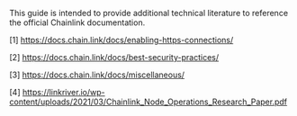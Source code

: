 This guide is intended to provide additional technical literature to reference the official Chainlink documentation.

[1] https://docs.chain.link/docs/enabling-https-connections/

[2] https://docs.chain.link/docs/best-security-practices/

[3] https://docs.chain.link/docs/miscellaneous/

[4] https://linkriver.io/wp-content/uploads/2021/03/Chainlink_Node_Operations_Research_Paper.pdf

